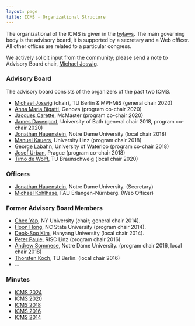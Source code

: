 ```yaml
---
layout: page
title: ICMS - Organizational Structure
---
```


The organizational of the ICMS is given in the [bylaws](/bylaws/). The main governing body is the advisory board, it is supported by a secretary and a Web officer. All other offices are related to a particular congress.

We actively solicit input from the community; please send a note to Advisory Board chair, [Michael Joswig](https://www.math.tu-berlin.de/~joswig/).

### Advisory Board

The advisory board consists of the organizers of the past two ICMS.

 * [Michael Joswig](https://www.math.tu-berlin.de/~joswig/) (chair), TU Berlin & MPI-MiS (general chair 2020)
 * [Anna Maria Bigatti](https://www.dima.unige.it/~bigatti/), Genova (program co-chair 2020)
 * [Jacques Carette](https://www.cas.mcmaster.ca/~carette/), McMaster (program co-chair 2020)
 * [James Davenport](http://people.bath.ac.uk/masjhd/), University of Bath (general chair 2018, program co-chair 2020)
 * [Jonathan Hauenstein](https://www3.nd.edu/~jhauenst/), Notre Dame University (local chair 2018)
 * [Manuel Kauers](http://www.kauers.de/), University Linz (program chair 2018)
 * [George Labahn](https://cs.uwaterloo.ca/~glabahn/), University of Waterloo (program co-chair 2018)
 * [Josef Urban](https://www.ciirc.cvut.cz/~urbanjo3/), Prague (program co-chair 2018)
 * [Timo de Wolff](http://www.iaa.tu-bs.de/timodewolff/), TU Braunschweig (local chair 2020)


### Officers

 * [Jonathan Hauenstein](mailto:hauenstein@nd.edu), Notre Dame University. (Secretary)
 * [Michael Kohlhase](mailto:michael.kohlhase@fau.de), FAU Erlangen-Nürnberg. (Web Officer) 


### Former Advisory Board Members

 * [Chee Yap](mailto:yap@cs.nyu.edu), NY University (chair; general chair 2014).
 * [Hoon Hong](mailto:hong@ncsu.edu), NC State University (program chair 2014).
 * [Deok-Soo Kim](mailto:dskim@hanyang.ac.kr), Hanyang University (local chair 2014).
 * [Peter Paule](mailto:Peter.Paule@risc.uni-linz.ac.at), RISC Linz (program chair 2016)
 * [Andrew Sommese](mailto:sommese@nd.edu), Notre Dame University. (program chair 2016, local chair 2018)
 * [Thorsten Koch](mailto:koch@zib.de), TU Berlin. (local chair 2016)
 * ... 

### Minutes
 * [ICMS 2024](Minutes/Minutes_ICMS_2024.pdf)
 * [ICMS 2020](Minutes/Minutes_ICMS_2020.pdf)
 * [ICMS 2018](Minutes/Minutes_ICMS_2018.pdf)
 * [ICMS 2016](Minutes/Minutes_ICMS_2016.pdf)
 * [ICMS 2014](Minutes/Minutes_ICMS_2014.pdf)
 
